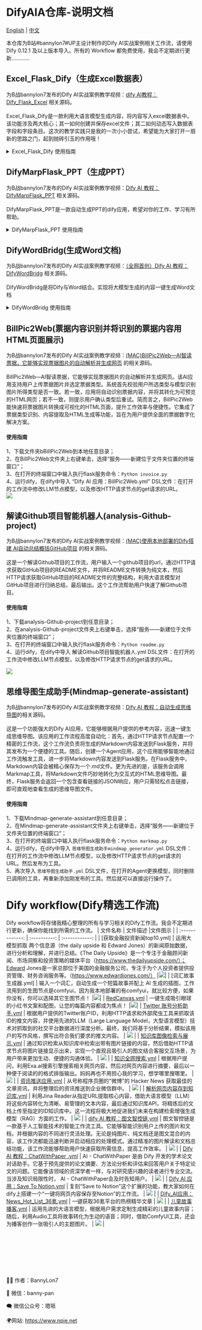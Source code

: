 # DifyAIA仓库-说明文档
[English](README_EN.md) | [中文](README.md)

本仓库为B站#bannylon7#UP主设计制作的Dify AI实战案例相关工作流，请使用 Dify 0.12.1 及以上版本导入。所有的 Workflow 都免费使用，我会不定期进行更新…………

## Excel_Flask_Dify（生成Excel数据表）
为B战bannylon7发布的Dify AI实战案例教学视频：[dify AI教程：Dify_Flask_Excel](https://www.bilibili.com/video/BV1WKkzYhEAM/) 相关源码。<br><br>
Excel_Flask_Dify是一款利用大语言模型生成内容，将内容写入excel数据表中。该功能涉及两大核心；其一如何创建并保存excel文件；其二如何动态写入数据表字段和字段条目。这次的教学实践只是我的一次小小尝试，希望能为大家打开一扇新的思路之门，起到抛砖引玉的作用哦！
<details>
<summary>Excel_Flask_Dify 使用指南</summary>

#### 使用指南
1、下载文件夹Excel_Flask_Dify到本地任意目录；<br>
2、在Excel_Flask_Dify文件夹上右键单击，选择“服务——新建位于文件夹位置的终端窗口“；<br>
3、在打开的终端命令窗口输入命令：cd Excel_flask_Service；然后执行启动flask服务命令：`python3 Excel_flask_Service.py`<br>
4、运行dify，在dify中导入 “Dify AI应用：Excel_Flask_Dify.yml” DSL文件，根据flask服务生成的链接地址对应修改http请求节点；然后执行即可。<br>
</details>

## DifyMarpFlask_PPT（生成PPT）
为B战bannylon7发布的Dify AI实战案例教学视频：[Dify AI 教程：DifyMarpFlask_PPT](https://www.bilibili.com/video/BV1CL6MYKEGd/) 相关源码。<br><br>
DifyMarpFlask_PPT是一款自动生成PPT的dify应用，希望对你的工作、学习有所帮助。
<details>
<summary>DifyMarpFlask_PPT 使用指南</summary>

#### 使用指南
1、下载文件夹DifyMarpFlask_PPT到本地任意目录；<br>
2、在DifyMarpFlask_PPT文件夹上右键单击，选择“服务——新建位于文件夹位置的终端窗口“；<br>
3、在打开的终端命令窗口输入命令：cd marp-flask-service；然后执行启动flask服务命令：`python3 marp-flask-service.py`<br>
4、运行dify，在dify中导入 “PPT生成工具.yml” DSL文件，根据flask服务生成的链接地址对应修改http请求节点；然后生成工具。<br>
5、最后导入 “PPT制作助手.yml” DSL文件，重新添加工具后即可执行操作。
</details>

## DifyWordBridg(生成Word文档)
为B战bannylon7发布的Dify AI实战案例教学视频：[（全网首创）Dify AI 教程：DifyWordBridg](https://www.bilibili.com/video/BV13vSuYyE9X/) 相关源码。<br><br>
DifyWordBridg是将Dify与Word结合。实现将大模型生成的内容一键生成Word文档
<details>
<summary>DifyWordBridg 使用指南</summary>

#### 使用指南
1、下载文件夹DifyWordBridg到本地任意目录；<br>
2、在DifyWordBridg文件夹上右键单击，选择“服务——新建位于文件夹位置的终端窗口“；<br>
3、在打开的终端窗口中输入执行启动flask服务命令：`Python3 Doc_flask_app.py`<br>
4、运行dify，在dify中导入 “Dify AI 应用：DifyWordBridg.yml” DSL文件：在打开的工作流中修改LLM节点模型，以及修改HTTP请求节点的post请求的URL。<br>
![](https://raw.githubusercontent.com/BannyLon/DifyAIA/refs/heads/main/DifyWordBridg/1732613793721.jpg)
</details>

## BillPic2Web(票据内容识别并将识别的票据内容用HTML页面展示)
为B战bannylon7发布的Dify AI实战案例教学视频：[(MAC)BillPic2Web—AI智读票据，它能够实现票据图片的自动解析并生成网页](https://www.bilibili.com/video/BV166DDYLE7n/) 的相关源码。<br><br>
BillPic2Web—AI智读票据，它能够实现票据图片的自动解析并生成网页。该AI应用支持用户上传票据图片并选定票据类型。系统首先校验用户所选类型与模型识别图片所得类型是否一致。若一致，应用将自动识别票据内容，并将其转化为可预览的HTML网页；若不一致，则提示用户确认类型后重试。简而言之，BillPic2Web能快速将票据图片转换成可视化的HTML页面，提升工作效率与便捷性。它集成了票据类型识别、内容提取及HTML生成等功能，旨在为用户提供全面的票据数字化解决方案。

#### 使用指南
1、下载文件夹bBillPic2Web到本地任意目录；<br>
2、在BillPic2Web文件夹上右键单击，选择“服务——新建位于文件夹位置的终端窗口“；<br>
3、在打开的终端窗口中输入执行flask服务命令：`Python invoice.py`<br>
4、运行dify，在dify中导入 “Dify AI 应用：BillPic2Web.yml” DSL文件：在打开的工作流中修改LLM节点模型，以及修改HTTP请求节点的get请求的URL。<br>
![](https://raw.githubusercontent.com/BannyLon/DifyAIA/refs/heads/main/BillPic2Web/1731242789983.jpg)


## 解读Github项目智能机器人(analysis-Github-project)
为B战bannylon7发布的Dify AI实战案例教学视频：[(MAC)使用本地部署的Dify搭建 AI自动总结概括GitHub项目](https://www.bilibili.com/video/BV1eNtse9Epo) 的相关源码。<br><br>
这是一个解读Github项目的工作流，用户输入一个github项目的url，通过HTTP请求获取GitHub项目的README文件，并将README文件转换为纯文本，然后HTTP请求获取GitHub项目的README文件的完整结构，利用大语言模型对GitHub项目进行归纳总结，最后输出。这个工作流帮助用户快速了解Github项目。

#### 使用指南
1、下载analysis-Github-project到任意目录；<br>
2、在analysis-Github-project文件夹上右键单击，选择“服务——新建位于文件夹位置的终端窗口“；<br>
3、在打开的终端窗口中输入执行flask服务命令：`Python readme.py`<br>
4、运行dify，在dify中导入 解读Github项目智能机器人.yml DSL文件：在打开的工作流中修改LLM节点模型，以及修改HTTP请求节点的get请求的URL。<br>

![](https://github.com/BannyLon/DifyAIA/blob/main/analysis-Github-project/readmes/analysis-Github-project.png)

## 思维导图生成助手(Mindmap-generate-assistant)
为B战bannylon7发布的Dify AI实战案例教学视频：[Dify AI 教程：自动生成思维导图](https://www.bilibili.com/video/BV1qnsDeZErX)的相关源码。<br><br>
这是一个功能强大的Dify AI应用，它能够根据用户提供的参考内容，迅速一键生成思维导图。该应用的工作流程高度自动化：首先，通过HTTP请求节点配置一个精密的工作流，这个工作流负责将生成的Markdown内容发送到Flask服务，并将其发布为一个便捷的工具。随后，创建一个Agent应用，这个应用能够智能地通过工作流触发工具，进一步将Markdown内容发送到Flask服务。在Flask服务中，Markdown内容会被精心保存为一个.md文件。更为先进的是，该服务会调用Markmap工具，将Markdown文件巧妙地转化为交互式的HTML思维导图。最终，Flask服务会返回一个包含查看链接的JSON响应，用户只需轻松点击链接，即可直观地查看生成的思维导图文件。

#### 使用指南
1、下载Mindmap-generate-assistant到任意目录；<br>
2、在Mindmap-generate-assistant文件夹上右键单击，选择“服务——新建位于文件夹位置的终端窗口“；<br>
3、在打开的终端窗口中输入执行flask服务命令：`Python markmap.py`<br>
4、运行dify，在dify中导入 `思维导图生成助手mindmap_generator.yml` DSL文件：在打开的工作流中修改LLM节点模型，以及修改HTTP请求节点的get请求的URL。然后发布为工具。<br>
5、再次导入 `思维导图生成助手.yml` DSL文件，在打开的Agent更换模型，同时删除已调用的工具，再重新添加刚发布的工具。然后就可以直接运行操作了。


# Dify workflow(Dify精选工作流)

Dify workflow将存储我精心整理的所有与学习相关的Dify工作流。我会不定期进行更新，确保你能找到所需的工作流。
| 文件名称 | 文件描述 |文件图示 |
| :-------------: | :----------: | :------------: |
| [获取金融投资新闻top10.yml] |   运用大模型抓取 两个信息源（the daily upside 和 Edward Jones）的新闻原始数据，进行分析和理解，并进行总结。《The Daily Upside》‌是一个专注于金融顾问新闻、市场洞察和投资策略的媒体平台（https://www.thedailyupside.com/）；Edward Jones是一家总部位于美国的金融服务公司，专注于为个人投资者提供投资管理、财务咨询服务等。（https://www.edwardjones.com/）   |![](./Dify%20workflow/IME/1739502431373.jpg?raw=true)|
| [词汇故事生成器.yml] |   输入一个词汇，自动生成一个短篇故事并配上 AI 生成的插图，工作流用到的生图节点是comfyui，因为我本地部署的有comfyui，就比较方便，如果你没有，你可以选择其它生图节点！   |![](./Dify%20workflow/IME/1736135410314.jpg?raw=true)|
| [RedCanvas.yml](https://www.bilibili.com/video/BV1jTyeYGE8q/) |   一键生成吸引眼球的小红书文案和配图，让您的每篇内容都成为焦点！   |![](./Dify%20workflow/IME/RedCanvas.jpg?raw=true)|
| [Twitter 账号分析助手.yml](https://www.bilibili.com/video/BV1Vw2QY4Ezf/)        |    根据用户提供的Twitter账户ID，利用HTTP请求和外部爬虫工具来抓取该ID的推文内容，并使用先进的LLM（Large Language Model，大型语言模型）技术对抓取到的社交平台数据进行深度分析。最终，我们将基于分析结果，模拟该用户的写作风格，撰写出符合我们要求的推文内容。     |        ![](./Dify%20workflow/IME/Twitter.jpg?raw=true) |
| [知识库图像检索与展示.yml](https://www.bilibili.com/video/BV1zexgeDEMe/)        |    通过知识检索从知识库中检索出带有图片链接的内容，然后借助HTTP请求节点将图片链接显示出来，实现一个直观且吸引人的图文结合客服交互场景，为用户带来更加生动、便捷的沟通体验。     |        ![](./Dify%20workflow/IME/1729836804207.jpg?raw=true) |
| [知识全网搜索.yml](https://www.bilibili.com/video/BV1BhtCeUEye/)        |    根据用户提问，利用Exa.ai搜索引擎搜索相关网页内容，然后对网页内容进行摘要，最后以一种便于阅读的的格式排版输出。妈妈再也不用担心我的学习，想学哪里搜哪里。     |        ![](./Dify%20workflow/IME/1729837233247.jpg?raw=true) |
| [资讯推送应用.yml](https://www.bilibili.com/video/BV1XsxneqE96/)       |    从号称程序员圈的"微博"的 Hacker News 获取最佳的文章资讯，并将整理后的资讯推送到企业微信群中。     |        ![](./Dify%20workflow/IME/1729837393352.jpg?raw=true) |
| [解析网页内容存到知识库.yml](https://www.bilibili.com/video/BV1CkxXeLEnn/)      |    利用Jina Reader从指定URL提取核心内容，借助大语言模型（LLM）将这些内容转化为清晰、易管理的文本内容，最后通过知识库API，将精炼后的文档上传至指定的ID知识库中。这一流程将极大地促进我们未来在构建检索增强生成模型（RAG）方面的工作。     |        ![](./Dify%20workflow/IME/1729837328598.jpg?raw=true) |
| [dify AI 教程：图文智控链.yml](https://www.bilibili.com/video/BV1JiyXYNE2g/)      |    图文智控链是一款基于人工智能技术的智能工作流工具。它能够智能识别用户上传的图片和文档，并根据内容的不同进行灵活处理。无论是纯图片、纯文档还是图文混合的内容，该工作流都能迅速判断并启动相应的处理模式。通过精准的图片解读和文档总结功能，该工作流能够帮助用户快速获取所需信息，提高工作效率。     |        ![](./Dify%20workflow/IME/1729845555795.jpg?raw=true) |
| [Dify AI 教程：ChatWithPaper .yml](https://www.bilibili.com/video/BV1CCSUYrExd/)     |    AI - ChatWithPaper 是由 Dify 开发的学术论文对话助手。它基于预先提供的论文摘要、方法论分析和评估来回答用户关于特定论文的问题。它能像该领域的资深学者一样，与对研究感兴趣的读者进行专业交流。当涉及知识局限性时， AI - ChatWithPaper会及时告知用户。     |        ![](./Dify%20workflow/IME/1730695240344.jpg?raw=true) |
| [Dify AI 应用：Save To Notion.yml](https://www.bilibili.com/video/BV1BaUuYXEde/)     |    复刻“Save to Notion”这个扩展的功能，教大家如何在dify上搭建一个“一键将网页内容保存至Notion”的工作流。     |        ![](./Dify%20workflow/IME/1732612780877.jpg?raw=true) |
| [Dify_AI应用：News_Hot_List_36氪.yml](https://www.bilibili.com/video/BV1R5U6YvEZB/)     |    一键获取36氪平台的热榜精华文章     |        ![](./Dify%20workflow/IME/1732613122342.jpg?raw=true) |
| [儿童故事播客.yml](https://www.bilibili.com/video/BV1xPioYPEJB/)     |    运用先进的大语言模型，根据用户需求定制生成精彩的儿童故事内容；随后，利用Audio工具将故事转化为生动的语音；同时，借助ComfyUI工具，还会为播客创作一张吸引人的主题图片。     |        ![](./Dify%20workflow/IME/1733996694245.jpg?raw=true) |


<br><br><br><br><br><br>


👨‍💼 作者：BannyLon7

💚 微信：banny-pan

🗨 微信公众号：嗯哌

🌍网站: https://www.npie.net
